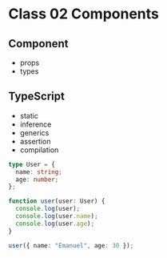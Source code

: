 # Class 02 Components

## Component

- props
- types

## TypeScript

- static
- inference
- generics
- assertion
- compilation

```ts
type User = {
  name: string;
  age: number;
};

function user(user: User) {
  console.log(user);
  console.log(user.name);
  console.log(user.age);
}

user({ name: "Emanuel", age: 30 });
```
